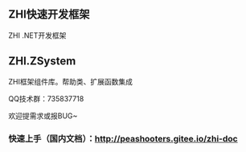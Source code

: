 ## ZHI快速开发框架  
ZHI .NET开发框架

## ZHI.ZSystem
ZHI框架组件库。帮助类、扩展函数集成

QQ技术群：735837718

欢迎提需求或报BUG~

### 快速上手（国内文档）：http://peashooters.gitee.io/zhi-doc
